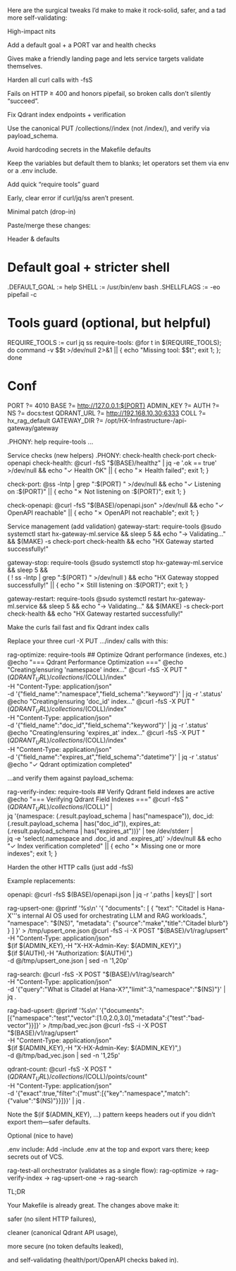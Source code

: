 Here are the surgical tweaks I’d make to make it rock-solid, safer, and a tad more self-validating:

High-impact nits

Add a default goal + a PORT var and health checks

Gives make a friendly landing page and lets service targets validate themselves.

Harden all curl calls with -fsS

Fails on HTTP ≥ 400 and honors pipefail, so broken calls don’t silently “succeed”.

Fix Qdrant index endpoints + verification

Use the canonical PUT /collections/<coll>/index (not /index/<field>), and verify via payload_schema.

Avoid hardcoding secrets in the Makefile defaults

Keep the variables but default them to blanks; let operators set them via env or a .env include.

Add quick “require tools” guard

Early, clear error if curl/jq/ss aren’t present.

Minimal patch (drop-in)

Paste/merge these changes:

Header & defaults
# Default goal + stricter shell
.DEFAULT_GOAL := help
SHELL := /usr/bin/env bash
.SHELLFLAGS := -eo pipefail -c

# Tools guard (optional, but helpful)
REQUIRE_TOOLS := curl jq ss
require-tools:
	@for t in $(REQUIRE_TOOLS); do command -v $$t >/dev/null 2>&1 || { echo "Missing tool: $$t"; exit 1; }; done

# Conf
PORT ?= 4010
BASE ?= http://127.0.0.1:$(PORT)
ADMIN_KEY ?=
AUTH ?=
NS ?= docs:test
QDRANT_URL ?= http://192.168.10.30:6333
COLL ?= hx_rag_default
GATEWAY_DIR ?= /opt/HX-Infrastructure-/api-gateway/gateway

.PHONY: help require-tools ...

Service checks (new helpers)
.PHONY: check-health check-port check-openapi
check-health:
	@curl -fsS "$(BASE)/healthz" | jq -e '.ok == true' >/dev/null && echo "✓ Health OK" || { echo "✗ Health failed"; exit 1; }

check-port:
	@ss -lntp | grep ":$(PORT) " >/dev/null && echo "✓ Listening on :$(PORT)" || { echo "✗ Not listening on :$(PORT)"; exit 1; }

check-openapi:
	@curl -fsS "$(BASE)/openapi.json" >/dev/null && echo "✓ OpenAPI reachable" || { echo "✗ OpenAPI not reachable"; exit 1; }

Service management (add validation)
gateway-start: require-tools
	@sudo systemctl start hx-gateway-ml.service && sleep 5 && echo "→ Validating..." && $(MAKE) -s check-port check-health && echo "HX Gateway started successfully!"

gateway-stop: require-tools
	@sudo systemctl stop hx-gateway-ml.service && sleep 5 && \
	( ! ss -lntp | grep ":$(PORT) " >/dev/null ) && echo "HX Gateway stopped successfully!" || { echo "✗ Still listening on :$(PORT)"; exit 1; }

gateway-restart: require-tools
	@sudo systemctl restart hx-gateway-ml.service && sleep 5 && echo "→ Validating..." && $(MAKE) -s check-port check-health && echo "HX Gateway restarted successfully!"

Make the curls fail fast and fix Qdrant index calls

Replace your three curl -X PUT .../index/<field> calls with this:

rag-optimize: require-tools  ## Optimize Qdrant performance (indexes, etc.)
	@echo "=== Qdrant Performance Optimization ==="
	@echo "Creating/ensuring 'namespace' index..."
	@curl -fsS -X PUT "$(QDRANT_URL)/collections/$(COLL)/index" \
	  -H "Content-Type: application/json" \
	  -d '{"field_name":"namespace","field_schema":"keyword"}' | jq -r '.status'
	@echo "Creating/ensuring 'doc_id' index..."
	@curl -fsS -X PUT "$(QDRANT_URL)/collections/$(COLL)/index" \
	  -H "Content-Type: application/json" \
	  -d '{"field_name":"doc_id","field_schema":"keyword"}' | jq -r '.status'
	@echo "Creating/ensuring 'expires_at' index..."
	@curl -fsS -X PUT "$(QDRANT_URL)/collections/$(COLL)/index" \
	  -H "Content-Type: application/json" \
	  -d '{"field_name":"expires_at","field_schema":"datetime"}' | jq -r '.status'
	@echo "✓ Qdrant optimization completed"


…and verify them against payload_schema:

rag-verify-index: require-tools  ## Verify Qdrant field indexes are active
	@echo "=== Verifying Qdrant Field Indexes ==="
	@curl -fsS "$(QDRANT_URL)/collections/$(COLL)" | \
	  jq '{namespace: (.result.payload_schema | has("namespace")), doc_id: (.result.payload_schema | has("doc_id")), expires_at: (.result.payload_schema | has("expires_at"))}' | tee /dev/stderr | \
	  jq -e 'select(.namespace and .doc_id and .expires_at)' >/dev/null && echo "✓ Index verification completed" || { echo "✗ Missing one or more indexes"; exit 1; }

Harden the other HTTP calls (just add -fsS)

Example replacements:

openapi:
	@curl -fsS $(BASE)/openapi.json | jq -r '.paths | keys[]' | sort

rag-upsert-one:
	@printf '%s\n' '{ "documents": [ { "text": "Citadel is Hana-X'\''s internal AI OS used for orchestrating LLM and RAG workloads.", "namespace": "$(NS)", "metadata": {"source":"make","title":"Citadel blurb"} } ] }' > /tmp/upsert_one.json
	@curl -fsS -i -X POST "$(BASE)/v1/rag/upsert" \
	  -H "Content-Type: application/json" \
	  $(if $(ADMIN_KEY),-H "X-HX-Admin-Key: $(ADMIN_KEY)",) \
	  $(if $(AUTH),-H "Authorization: $(AUTH)",) \
	  -d @/tmp/upsert_one.json | sed -n '1,20p'

rag-search:
	@curl -fsS -X POST "$(BASE)/v1/rag/search" \
	  -H "Content-Type: application/json" \
	  -d '{"query":"What is Citadel at Hana-X?","limit":3,"namespace":"$(NS)"}' | jq .

rag-bad-upsert:
	@printf '%s\n' '{"documents":[{"namespace":"test","vector":[1.0,2.0,3.0],"metadata":{"test":"bad-vector"}}]}' > /tmp/bad_vec.json
	@curl -fsS -i -X POST "$(BASE)/v1/rag/upsert" \
	  -H "Content-Type: application/json" \
	  $(if $(ADMIN_KEY),-H "X-HX-Admin-Key: $(ADMIN_KEY)",) \
	  -d @/tmp/bad_vec.json | sed -n '1,25p'

qdrant-count:
	@curl -fsS -X POST "$(QDRANT_URL)/collections/$(COLL)/points/count" \
	  -H "Content-Type: application/json" \
	  -d '{"exact":true,"filter":{"must":[{"key":"namespace","match":{"value":"$(NS)"}}]}}' | jq .


Note the $(if $(ADMIN_KEY), ...) pattern keeps headers out if you didn’t export them—safer defaults.

Optional (nice to have)

.env include:
Add -include .env at the top and export vars there; keep secrets out of VCS.

rag-test-all orchestrator (validates as a single flow):
rag-optimize → rag-verify-index → rag-upsert-one → rag-search

TL;DR

Your Makefile is already great. The changes above make it:

safer (no silent HTTP failures),

cleaner (canonical Qdrant API usage),

more secure (no token defaults leaked),

and self-validating (health/port/OpenAPI checks baked in).